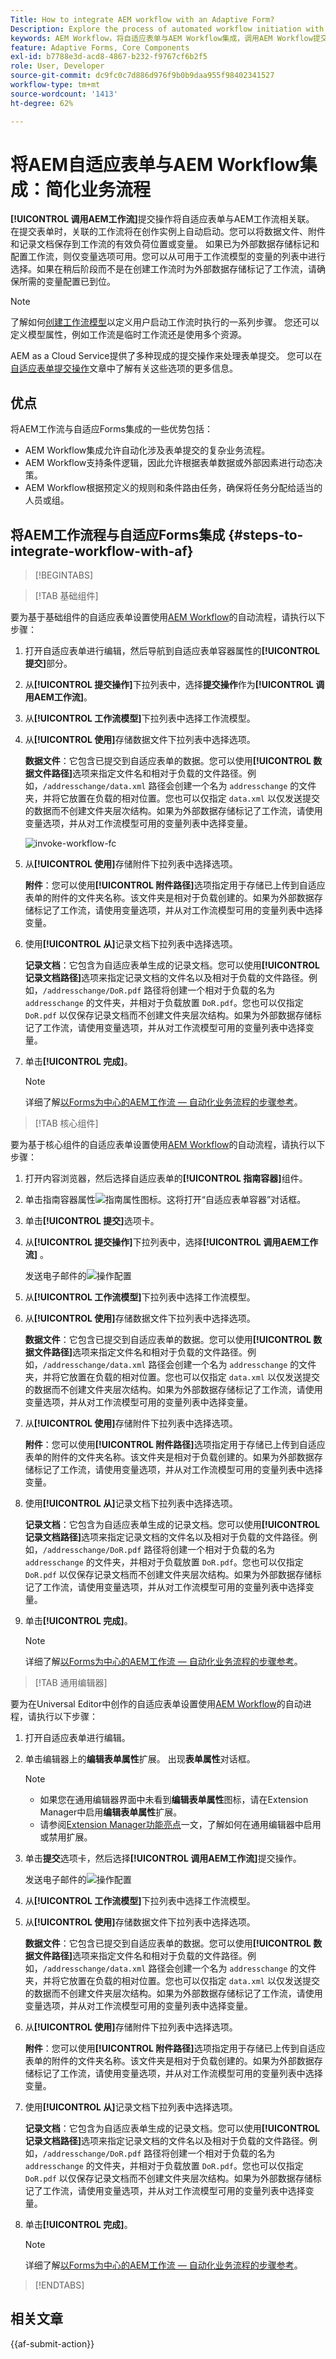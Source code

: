```yaml
---
Title: How to integrate AEM workflow with an Adaptive Form?
Description: Explore the process of automated workflow initiation with AEM Forms Submit Action.
keywords: AEM Workflow，将自适应表单与AEM Workflow集成，调用AEM Workflow提交操作
feature: Adaptive Forms, Core Components
exl-id: b7788e3d-acd8-4867-b232-f9767cf6b2f5
role: User, Developer
source-git-commit: dc9fc0c7d886d976f9b0b9daa955f98402341527
workflow-type: tm+mt
source-wordcount: '1413'
ht-degree: 62%

---
```


# 将AEM自适应表单与AEM Workflow集成：简化业务流程

**[!UICONTROL 调用AEM工作流]**&#x200B;提交操作将自适应表单与AEM工作流相关联。 在提交表单时，关联的工作流将在创作实例上自动启动。您可以将数据文件、附件和记录文档保存到工作流的有效负荷位置或变量。 如果已为外部数据存储标记和配置工作流，则仅变量选项可用。您可以从可用于工作流模型的变量的列表中进行选择。如果在稍后阶段而不是在创建工作流时为外部数据存储标记了工作流，请确保所需的变量配置已到位。

>[!NOTE]
>
>  了解如何[创建工作流模型](https://experienceleague.adobe.com/docs/experience-manager-65/developing/extending-aem/extending-workflows/workflows-models.html?lang=zh-Hans#extending-aem)以定义用户启动工作流时执行的一系列步骤。 您还可以定义模型属性，例如工作流是临时工作流还是使用多个资源。

AEM as a Cloud Service提供了多种现成的提交操作来处理表单提交。 您可以在[自适应表单提交操作](/help/forms/configure-submit-actions-core-components.md)文章中了解有关这些选项的更多信息。

## 优点

将AEM工作流与自适应Forms集成的一些优势包括：

* AEM Workflow集成允许自动化涉及表单提交的复杂业务流程。
* AEM Workflow支持条件逻辑，因此允许根据表单数据或外部因素进行动态决策。
* AEM Workflow根据预定义的规则和条件路由任务，确保将任务分配给适当的人员或组。

<!--
## Prerequisites

Before using the **[!UICONTROL Invoke an AEM Workflow]** Submit Action configure the following for the **[!UICONTROL AEM DS settings service]** configuration: 

* **[!UICONTROL Processing Server URL]**: The Processing Server is the server where the Forms or AEM Workflow is triggered. This can be same as the URL of the AEM author instance or another server.

* **[!UICONTROL Processing Server User Name]**: Workflow user's username

* **[!UICONTROL Processing Server Password]**: Workflow user's password -->

## 将AEM工作流程与自适应Forms集成 {#steps-to-integrate-workflow-with-af}

>[!BEGINTABS]

>[!TAB 基础组件]

要为基于基础组件的自适应表单设置使用[AEM Workflow](https://experienceleague.adobe.com/docs/experience-manager-65/developing/extending-aem/extending-workflows/workflows-models.html?lang=zh-Hans#extending-aem)的自动流程，请执行以下步骤：

1. 打开自适应表单进行编辑，然后导航到自适应表单容器属性的&#x200B;**[!UICONTROL 提交]**&#x200B;部分。
1. 从&#x200B;**[!UICONTROL 提交操作]**&#x200B;下拉列表中，选择&#x200B;**提交操作**&#x200B;作为&#x200B;**[!UICONTROL 调用AEM工作流]**。
1. 从&#x200B;**[!UICONTROL 工作流模型]**&#x200B;下拉列表中选择工作流模型。
1. 从&#x200B;**[!UICONTROL 使用]**&#x200B;存储数据文件下拉列表中选择选项。

   **数据文件**：它包含已提交到自适应表单的数据。您可以使用&#x200B;**[!UICONTROL 数据文件路径]**&#x200B;选项来指定文件名和相对于负载的文件路径。例如，`/addresschange/data.xml` 路径会创建一个名为 `addresschange` 的文件夹，并将它放置在负载的相对位置。您也可以仅指定 `data.xml` 以仅发送提交的数据而不创建文件夹层次结构。如果为外部数据存储标记了工作流，请使用变量选项，并从对工作流模型可用的变量列表中选择变量。

   ![invoke-workflow-fc](/help/forms/assets/invoke-workflow-fc.png)

1. 从&#x200B;**[!UICONTROL 使用]**&#x200B;存储附件下拉列表中选择选项。

   **附件**：您可以使用&#x200B;**[!UICONTROL 附件路径]**&#x200B;选项指定用于存储已上传到自适应表单的附件的文件夹名称。该文件夹是相对于负载创建的。如果为外部数据存储标记了工作流，请使用变量选项，并从对工作流模型可用的变量列表中选择变量。

1. 使用&#x200B;**[!UICONTROL 从]**&#x200B;记录文档下拉列表中选择选项。

   **记录文档**：它包含为自适应表单生成的记录文档。您可以使用&#x200B;**[!UICONTROL 记录文档路径]**&#x200B;选项来指定记录文档的文件名以及相对于负载的文件路径。例如，`/addresschange/DoR.pdf` 路径将创建一个相对于负载的名为 `addresschange` 的文件夹，并相对于负载放置 `DoR.pdf`。您也可以仅指定 `DoR.pdf` 以仅保存记录文档而不创建文件夹层次结构。如果为外部数据存储标记了工作流，请使用变量选项，并从对工作流模型可用的变量列表中选择变量。
1. 单击&#x200B;**[!UICONTROL 完成]**。

   >[!NOTE]
   >
   > 详细了解[以Forms为中心的AEM工作流 — 自动化业务流程的步骤参考](/help/forms/aem-forms-workflow-step-reference.md)。

>[!TAB 核心组件]

要为基于核心组件的自适应表单设置使用[AEM Workflow](https://experienceleague.adobe.com/docs/experience-manager-65/developing/extending-aem/extending-workflows/workflows-models.html?lang=zh-Hans#extending-aem)的自动流程，请执行以下步骤：

1. 打开内容浏览器，然后选择自适应表单的&#x200B;**[!UICONTROL 指南容器]**&#x200B;组件。
1. 单击指南容器属性![指南属性](/help/forms/assets/configure-icon.svg)图标。这将打开“自适应表单容器”对话框。
1. 单击&#x200B;**[!UICONTROL 提交]**&#x200B;选项卡。
1. 从&#x200B;**[!UICONTROL 提交操作]**&#x200B;下拉列表中，选择&#x200B;**[!UICONTROL 调用AEM工作流]** 。

   发送电子邮件的![操作配置](/help/forms/assets/configure-invoke-aem-workflow.png)

1. 从&#x200B;**[!UICONTROL 工作流模型]**&#x200B;下拉列表中选择工作流模型。
1. 从&#x200B;**[!UICONTROL 使用]**&#x200B;存储数据文件下拉列表中选择选项。

   **数据文件**：它包含已提交到自适应表单的数据。您可以使用&#x200B;**[!UICONTROL 数据文件路径]**&#x200B;选项来指定文件名和相对于负载的文件路径。例如，`/addresschange/data.xml` 路径会创建一个名为 `addresschange` 的文件夹，并将它放置在负载的相对位置。您也可以仅指定 `data.xml` 以仅发送提交的数据而不创建文件夹层次结构。如果为外部数据存储标记了工作流，请使用变量选项，并从对工作流模型可用的变量列表中选择变量。

1. 从&#x200B;**[!UICONTROL 使用]**&#x200B;存储附件下拉列表中选择选项。

   **附件**：您可以使用&#x200B;**[!UICONTROL 附件路径]**&#x200B;选项指定用于存储已上传到自适应表单的附件的文件夹名称。该文件夹是相对于负载创建的。如果为外部数据存储标记了工作流，请使用变量选项，并从对工作流模型可用的变量列表中选择变量。

1. 使用&#x200B;**[!UICONTROL 从]**&#x200B;记录文档下拉列表中选择选项。

   **记录文档**：它包含为自适应表单生成的记录文档。您可以使用&#x200B;**[!UICONTROL 记录文档路径]**&#x200B;选项来指定记录文档的文件名以及相对于负载的文件路径。例如，`/addresschange/DoR.pdf` 路径将创建一个相对于负载的名为 `addresschange` 的文件夹，并相对于负载放置 `DoR.pdf`。您也可以仅指定 `DoR.pdf` 以仅保存记录文档而不创建文件夹层次结构。如果为外部数据存储标记了工作流，请使用变量选项，并从对工作流模型可用的变量列表中选择变量。
1. 单击&#x200B;**[!UICONTROL 完成]**。

   >[!NOTE]
   >
   > 详细了解[以Forms为中心的AEM工作流 — 自动化业务流程的步骤参考](/help/forms/aem-forms-workflow-step-reference.md)。

>[!TAB 通用编辑器]

要为在Universal Editor中创作的自适应表单设置使用[AEM Workflow](https://experienceleague.adobe.com/docs/experience-manager-65/developing/extending-aem/extending-workflows/workflows-models.html?lang=zh-Hans#extending-aem)的自动进程，请执行以下步骤：

1. 打开自适应表单进行编辑。
1. 单击编辑器上的&#x200B;**编辑表单属性**&#x200B;扩展。
出现&#x200B;**表单属性**&#x200B;对话框。

   >[!NOTE]
   >
   > * 如果您在通用编辑器界面中未看到&#x200B;**编辑表单属性**&#x200B;图标，请在Extension Manager中启用&#x200B;**编辑表单属性**&#x200B;扩展。
   > * 请参阅[Extension Manager功能亮点](https://developer.adobe.com/uix/docs/extension-manager/feature-highlights/#enablingdisabling-extensions)一文，了解如何在通用编辑器中启用或禁用扩展。

1. 单击&#x200B;**提交**&#x200B;选项卡，然后选择&#x200B;**[!UICONTROL 调用AEM工作流]**&#x200B;提交操作。


   发送电子邮件的![操作配置](/help/forms/assets/invoke-service-ue.png)

1. 从&#x200B;**[!UICONTROL 工作流模型]**&#x200B;下拉列表中选择工作流模型。
1. 从&#x200B;**[!UICONTROL 使用]**&#x200B;存储数据文件下拉列表中选择选项。

   **数据文件**：它包含已提交到自适应表单的数据。您可以使用&#x200B;**[!UICONTROL 数据文件路径]**&#x200B;选项来指定文件名和相对于负载的文件路径。例如，`/addresschange/data.xml` 路径会创建一个名为 `addresschange` 的文件夹，并将它放置在负载的相对位置。您也可以仅指定 `data.xml` 以仅发送提交的数据而不创建文件夹层次结构。如果为外部数据存储标记了工作流，请使用变量选项，并从对工作流模型可用的变量列表中选择变量。

1. 从&#x200B;**[!UICONTROL 使用]**&#x200B;存储附件下拉列表中选择选项。

   **附件**：您可以使用&#x200B;**[!UICONTROL 附件路径]**&#x200B;选项指定用于存储已上传到自适应表单的附件的文件夹名称。该文件夹是相对于负载创建的。如果为外部数据存储标记了工作流，请使用变量选项，并从对工作流模型可用的变量列表中选择变量。

1. 使用&#x200B;**[!UICONTROL 从]**&#x200B;记录文档下拉列表中选择选项。

   **记录文档**：它包含为自适应表单生成的记录文档。您可以使用&#x200B;**[!UICONTROL 记录文档路径]**&#x200B;选项来指定记录文档的文件名以及相对于负载的文件路径。例如，`/addresschange/DoR.pdf` 路径将创建一个相对于负载的名为 `addresschange` 的文件夹，并相对于负载放置 `DoR.pdf`。您也可以仅指定 `DoR.pdf` 以仅保存记录文档而不创建文件夹层次结构。如果为外部数据存储标记了工作流，请使用变量选项，并从对工作流模型可用的变量列表中选择变量。
1. 单击&#x200B;**[!UICONTROL 完成]**。

   >[!NOTE]
   >
   > 详细了解[以Forms为中心的AEM工作流 — 自动化业务流程的步骤参考](/help/forms/aem-forms-workflow-step-reference.md)。

>[!ENDTABS]

<!--
## Best Practices

* When configuring the **[!UICONTROL Invoke an AEM Workflow]** Submit Action, select the appropriate workflow model that aligns with the desired business process.
* In case, the workflow involves external data storage, be sure to configure the workflow accordingly. It is recommended to set up variables appropriately and in accordance with any external storage requirements. -->

## 相关文章

{{af-submit-action}}
